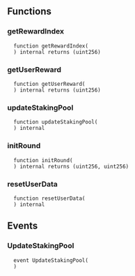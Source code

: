


## Functions
### getRewardIndex
```solidity
  function getRewardIndex(
  ) internal returns (uint256)
```




### getUserReward
```solidity
  function getUserReward(
  ) internal returns (uint256)
```




### updateStakingPool
```solidity
  function updateStakingPool(
  ) internal
```




### initRound
```solidity
  function initRound(
  ) internal returns (uint256, uint256)
```




### resetUserData
```solidity
  function resetUserData(
  ) internal
```




## Events
### UpdateStakingPool
```solidity
  event UpdateStakingPool(
  )
```



